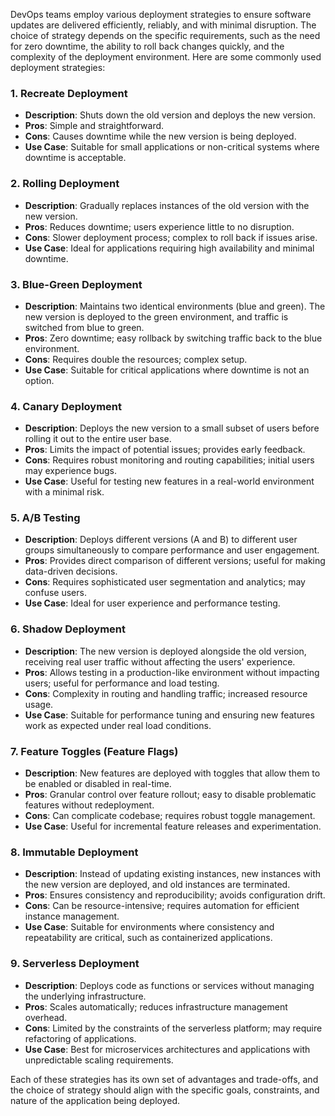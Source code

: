 DevOps teams employ various deployment strategies to ensure software updates are delivered efficiently, reliably, and with minimal disruption. The choice of strategy depends on the specific requirements, such as the need for zero downtime, the ability to roll back changes quickly, and the complexity of the deployment environment. Here are some commonly used deployment strategies:

### 1. **Recreate Deployment**
- **Description**: Shuts down the old version and deploys the new version.
- **Pros**: Simple and straightforward.
- **Cons**: Causes downtime while the new version is being deployed.
- **Use Case**: Suitable for small applications or non-critical systems where downtime is acceptable.

### 2. **Rolling Deployment**
- **Description**: Gradually replaces instances of the old version with the new version.
- **Pros**: Reduces downtime; users experience little to no disruption.
- **Cons**: Slower deployment process; complex to roll back if issues arise.
- **Use Case**: Ideal for applications requiring high availability and minimal downtime.

### 3. **Blue-Green Deployment**
- **Description**: Maintains two identical environments (blue and green). The new version is deployed to the green environment, and traffic is switched from blue to green.
- **Pros**: Zero downtime; easy rollback by switching traffic back to the blue environment.
- **Cons**: Requires double the resources; complex setup.
- **Use Case**: Suitable for critical applications where downtime is not an option.

### 4. **Canary Deployment**
- **Description**: Deploys the new version to a small subset of users before rolling it out to the entire user base.
- **Pros**: Limits the impact of potential issues; provides early feedback.
- **Cons**: Requires robust monitoring and routing capabilities; initial users may experience bugs.
- **Use Case**: Useful for testing new features in a real-world environment with a minimal risk.

### 5. **A/B Testing**
- **Description**: Deploys different versions (A and B) to different user groups simultaneously to compare performance and user engagement.
- **Pros**: Provides direct comparison of different versions; useful for making data-driven decisions.
- **Cons**: Requires sophisticated user segmentation and analytics; may confuse users.
- **Use Case**: Ideal for user experience and performance testing.

### 6. **Shadow Deployment**
- **Description**: The new version is deployed alongside the old version, receiving real user traffic without affecting the users' experience.
- **Pros**: Allows testing in a production-like environment without impacting users; useful for performance and load testing.
- **Cons**: Complexity in routing and handling traffic; increased resource usage.
- **Use Case**: Suitable for performance tuning and ensuring new features work as expected under real load conditions.

### 7. **Feature Toggles (Feature Flags)**
- **Description**: New features are deployed with toggles that allow them to be enabled or disabled in real-time.
- **Pros**: Granular control over feature rollout; easy to disable problematic features without redeployment.
- **Cons**: Can complicate codebase; requires robust toggle management.
- **Use Case**: Useful for incremental feature releases and experimentation.

### 8. **Immutable Deployment**
- **Description**: Instead of updating existing instances, new instances with the new version are deployed, and old instances are terminated.
- **Pros**: Ensures consistency and reproducibility; avoids configuration drift.
- **Cons**: Can be resource-intensive; requires automation for efficient instance management.
- **Use Case**: Suitable for environments where consistency and repeatability are critical, such as containerized applications.

### 9. **Serverless Deployment**
- **Description**: Deploys code as functions or services without managing the underlying infrastructure.
- **Pros**: Scales automatically; reduces infrastructure management overhead.
- **Cons**: Limited by the constraints of the serverless platform; may require refactoring of applications.
- **Use Case**: Best for microservices architectures and applications with unpredictable scaling requirements.

Each of these strategies has its own set of advantages and trade-offs, and the choice of strategy should align with the specific goals, constraints, and nature of the application being deployed.
